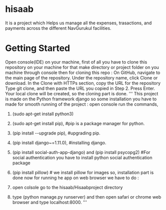 # hisaab
It is a project which Helps us manage all the expenses, trasactions, and payments across the different NavGurukul facilities.

# Getting Started
Open console(IDE) on your machine, first of all you have to clone this repository on your machine for that make directory or project folder on
you machine through console then for cloning this repo :
On GitHub, navigate to the main page of the repository.
Under the repository name, click Clone or download.
In the Clone with HTTPs section, copy the URL for the repository
Type git clone, and then paste the URL you copied in Step 2.
Press Enter. Your local clone will be created, so the cloning part is done.
'''
This project is made on the Python framework django so some installation you have to made for smooth running of the project :
open console run the commands,
1. (sudo apt-get install python3)
2. (sudo apt-get install pip), #pip is a package manager for python.
3. (pip install --upgrade pip), #upgrading pip.
4. (pip install django~=1.11.0), #installing django.
5. (pip install social-auth-app-django) and (pip install psycopg2) #For social authentication you have to install python 
   social authentication package
6.  (pip install pillow) # we install pillow for images
so, installation part is done now for running he app on web browser we have to do :

1. open colsole go to the hisaab/Hisaabproject directory
2. type (python manage.py runserver)
and then open safari or chrome web browser and type localhost:8000.
'''
